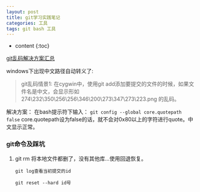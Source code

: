 ```yaml
---
layout: post
title: git学习实践笔记
categories: 工具
tags: git bash 工具
---
```


* content
{:toc}

[git乱码解决方案汇总](http://zengrong.net/post/1249.htm)

windows下出现中文路径自动转义了:

> git乱码情景1:
在cygwin中，使用git add添加要提交的文件的时候，如果文件名是中文，会显示形如 274\232\350\256\256\346\200\273\347\273\223.png 的乱码。




解决方案：
在bash提示符下输入：
`git config --global core.quotepath false`
core.quotepath设为false的话，就不会对0x80以上的字符进行quote。中文显示正常。



### git命令及踩坑

1. git rm 将本地文件都删了，没有其他库...使用回退恢复。

    `git log查看当初提交的id`

    `git reset --hard id号`
